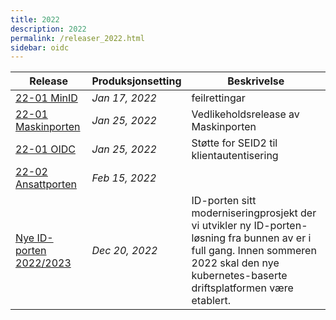 ```yaml
---
title: 2022
description: 2022
permalink: /releaser_2022.html
sidebar: oidc
---
```


|Release|Produksjonsetting|Beskrivelse|
|-|-|-|
|[22-01 MinID]({{site.baseurl}}/docs/ID-porten/oidc/releaser/22-01_MinID)|*Jan 17, 2022*| feilrettingar |
|[22-01 Maskinporten]({{site.baseurl}}/docs/ID-porten/oidc/releaser/22-01_Maskinporten)|*Jan 25, 2022*| Vedlikeholdsrelease av Maskinporten |
|[22-01 OIDC]({{site.baseurl}}/docs/ID-porten/oidc/releaser/22-01_OIDC)|*Jan 25, 2022*| Støtte for SEID2 til klientautentisering |
|[22-02 Ansattporten]({{site.baseurl}}/docs/ID-porten/oidc/releaser/22-02_Ansattporten)|*Feb 15, 2022*|   |
|[Nye ID-porten 2022/2023]({{site.baseurl}}/docs/ID-porten/oidc/releaser/Nye_ID-porten_2022_2023)|*Dec 20, 2022*| ID-porten sitt moderniseringprosjekt der vi utvikler ny ID-porten-løsning fra bunnen av er i full gang.  Innen sommeren 2022 skal den nye kubernetes-baserte driftsplatformen være etablert.  |
